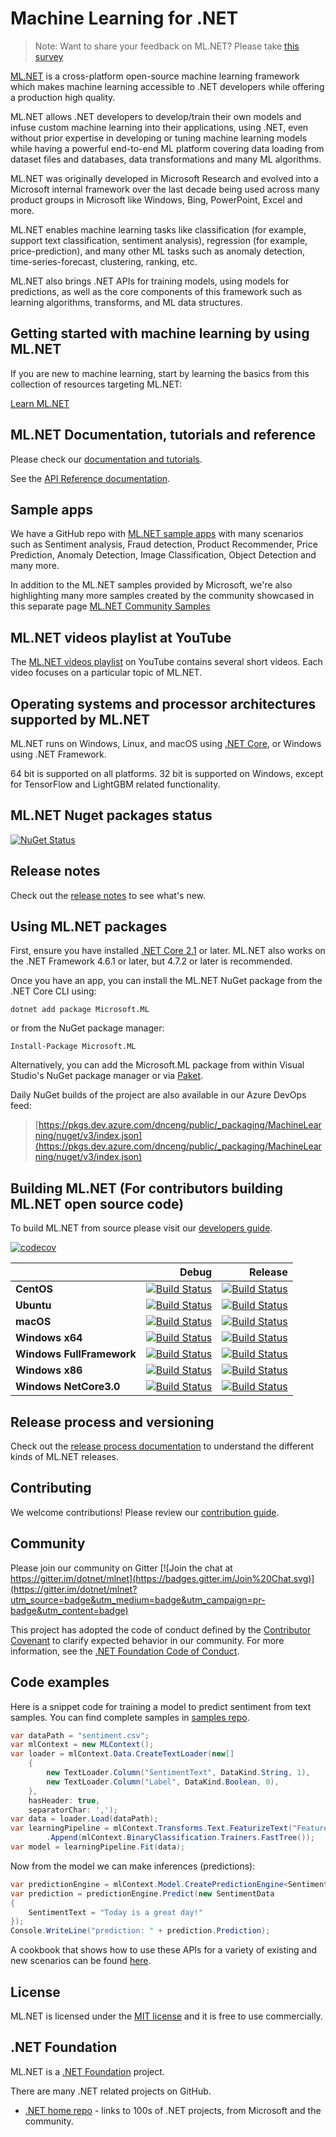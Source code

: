 

# Machine Learning for .NET

> Note: Want to share your feedback on ML.NET? Please take [this survey](https://aka.ms/feb2020-mlnet-survey)

[ML.NET](https://www.microsoft.com/net/learn/apps/machine-learning-and-ai/ml-dotnet) is a cross-platform open-source machine learning framework which makes machine learning accessible to .NET developers while offering a production high quality. 

ML.NET allows .NET developers to develop/train their own models and infuse custom machine learning into their applications, using .NET, even without prior expertise in developing or tuning machine learning models while having a powerful end-to-end ML platform covering data loading from dataset files and databases, data transformations and many ML algorithms.

ML.NET was originally developed in Microsoft Research and evolved into a Microsoft internal framework over the last decade being used across many product groups in Microsoft like Windows, Bing, PowerPoint, Excel and more.

ML.NET enables machine learning tasks like classification (for example, support text classification, sentiment analysis), regression (for example, price-prediction), and many other ML tasks such as anomaly detection, time-series-forecast, clustering, ranking, etc.

ML.NET also brings .NET APIs for training models, using models for predictions, as well as the core components of this framework such as learning algorithms, transforms, and ML data structures.

## Getting started with machine learning by using ML.NET

If you are new to machine learning, start by learning the basics from this collection of resources targeting ML.NET:

[Learn ML.NET](https://dotnet.microsoft.com/learn/ml-dotnet)

## ML.NET Documentation, tutorials and reference

Please check our [documentation and tutorials](https://docs.microsoft.com/en-us/dotnet/machine-learning/). 

See the [API Reference documentation](https://docs.microsoft.com/en-us/dotnet/api/?view=ml-dotnet).

## Sample apps

We have a GitHub repo with [ML.NET sample apps](https://github.com/dotnet/machinelearning-samples) with many scenarios such as Sentiment analysis, Fraud detection, Product Recommender, Price Prediction, Anomaly Detection, Image Classification, Object Detection and many more. 

In addition to the ML.NET samples provided by Microsoft, we're also highlighting many more samples created by the community showcased in this separate page [ML.NET Community Samples](https://github.com/dotnet/machinelearning-samples/blob/master/docs/COMMUNITY-SAMPLES.md)


## ML.NET videos playlist at YouTube

The [ML.NET videos playlist](https://aka.ms/mlnetyoutube) on YouTube contains several short videos. Each video focuses on a particular topic of ML.NET.

## Operating systems and processor architectures supported by ML.NET

ML.NET runs on Windows, Linux, and macOS using [.NET Core](https://github.com/dotnet/core), or Windows using .NET Framework. 

64 bit is supported on all platforms. 32 bit is supported on Windows, except for TensorFlow and LightGBM related functionality.

## ML.NET Nuget packages status

[![NuGet Status](https://img.shields.io/nuget/vpre/Microsoft.ML.svg?style=flat)](https://www.nuget.org/packages/Microsoft.ML/)

## Release notes

Check out the [release notes](docs/release-notes) to see what's new.

## Using ML.NET packages

First, ensure you have installed [.NET Core 2.1](https://www.microsoft.com/net/learn/get-started) or later. ML.NET also works on the .NET Framework 4.6.1 or later, but 4.7.2 or later is recommended.

Once you have an app, you can install the ML.NET NuGet package from the .NET Core CLI using:
```
dotnet add package Microsoft.ML
```

or from the NuGet package manager:
```
Install-Package Microsoft.ML
```

Alternatively, you can add the Microsoft.ML package from within Visual Studio's NuGet package manager or via [Paket](https://github.com/fsprojects/Paket).

Daily NuGet builds of the project are also available in our Azure DevOps feed:

> [https://pkgs.dev.azure.com/dnceng/public/_packaging/MachineLearning/nuget/v3/index.json](https://pkgs.dev.azure.com/dnceng/public/_packaging/MachineLearning/nuget/v3/index.json)

## Building ML.NET (For contributors building ML.NET open source code)

To build ML.NET from source please visit our [developers guide](docs/project-docs/developer-guide.md).

[![codecov](https://codecov.io/gh/dotnet/machinelearning/branch/master/graph/badge.svg?flag=production)](https://codecov.io/gh/dotnet/machinelearning)

|    | Debug | Release |
|:---|----------------:|------------------:|
|**CentOS**|[![Build Status](https://dev.azure.com/dnceng/public/_apis/build/status/dotnet/machinelearning/MachineLearning-CI?branchName=master&jobName=Centos_x64_NetCoreApp30&configuration=Centos_x64_NetCoreApp30%20Debug_Build)](https://dev.azure.com/dnceng/public/_build/latest?definitionId=104&branchName=master)|[![Build Status](https://dev.azure.com/dnceng/public/_apis/build/status/dotnet/machinelearning/MachineLearning-CI?branchName=master&jobName=Centos_x64_NetCoreApp30&configuration=Centos_x64_NetCoreApp30%20Release_Build)](https://dev.azure.com/dnceng/public/_build/latest?definitionId=104&branchName=master)|
|**Ubuntu**|[![Build Status](https://dev.azure.com/dnceng/public/_apis/build/status/dotnet/machinelearning/MachineLearning-CI?branchName=master&jobName=Ubuntu_x64_NetCoreApp21&configuration=Ubuntu_x64_NetCoreApp21%20Debug_Build)](https://dev.azure.com/dnceng/public/_build/latest?definitionId=104&branchName=master)|[![Build Status](https://dev.azure.com/dnceng/public/_apis/build/status/dotnet/machinelearning/MachineLearning-CI?branchName=master&jobName=Ubuntu_x64_NetCoreApp21&configuration=Ubuntu_x64_NetCoreApp21%20Release_Build)](https://dev.azure.com/dnceng/public/_build/latest?definitionId=104&branchName=master)|
|**macOS**|[![Build Status](https://dev.azure.com/dnceng/public/_apis/build/status/dotnet/machinelearning/MachineLearning-CI?branchName=master&jobName=MacOS_x64_NetCoreApp21&configuration=MacOS_x64_NetCoreApp21%20Debug_Build)](https://dev.azure.com/dnceng/public/_build/latest?definitionId=104&branchName=master)|[![Build Status](https://dev.azure.com/dnceng/public/_apis/build/status/dotnet/machinelearning/MachineLearning-CI?branchName=master&jobName=MacOS_x64_NetCoreApp21&configuration=MacOS_x64_NetCoreApp21%20Release_Build)](https://dev.azure.com/dnceng/public/_build/latest?definitionId=104&branchName=master)|
|**Windows x64**|[![Build Status](https://dev.azure.com/dnceng/public/_apis/build/status/dotnet/machinelearning/MachineLearning-CI?branchName=master&jobName=Windows_x64_NetCoreApp21&configuration=Windows_x64_NetCoreApp21%20Debug_Build)](https://dev.azure.com/dnceng/public/_build/latest?definitionId=104&branchName=master)|[![Build Status](https://dev.azure.com/dnceng/public/_apis/build/status/dotnet/machinelearning/MachineLearning-CI?branchName=master&jobName=Windows_x64_NetCoreApp21&configuration=Windows_x64_NetCoreApp21%20Release_Build)](https://dev.azure.com/dnceng/public/_build/latest?definitionId=104&branchName=master)|
|**Windows FullFramework**|[![Build Status](https://dev.azure.com/dnceng/public/_apis/build/status/dotnet/machinelearning/MachineLearning-CI?branchName=master&jobName=Windows_x64_NetFx461&configuration=Windows_x64_NetFx461%20Debug_Build)](https://dev.azure.com/dnceng/public/_build/latest?definitionId=104&branchName=master)|[![Build Status](https://dev.azure.com/dnceng/public/_apis/build/status/dotnet/machinelearning/MachineLearning-CI?branchName=master&jobName=Windows_x64_NetFx461&configuration=Windows_x64_NetFx461%20Release_Build)](https://dev.azure.com/dnceng/public/_build/latest?definitionId=104&branchName=master)|
|**Windows x86**|[![Build Status](https://dev.azure.com/dnceng/public/_apis/build/status/dotnet/machinelearning/MachineLearning-CI?branchName=master&jobName=Windows_x86_NetCoreApp21&configuration=Windows_x86_NetCoreApp21%20Debug_Build)](https://dev.azure.com/dnceng/public/_build/latest?definitionId=104&branchName=master)|[![Build Status](https://dev.azure.com/dnceng/public/_apis/build/status/dotnet/machinelearning/MachineLearning-CI?branchName=master&jobName=Windows_x86_NetCoreApp21&configuration=Windows_x86_NetCoreApp21%20Release_Build)](https://dev.azure.com/dnceng/public/_build/latest?definitionId=104&branchName=master)|
|**Windows NetCore3.0**|[![Build Status](https://dev.azure.com/dnceng/public/_apis/build/status/dotnet/machinelearning/MachineLearning-CI?branchName=master&jobName=Windows_x64_NetCoreApp30&configuration=Windows_x64_NetCoreApp30%20Debug_Build)](https://dev.azure.com/dnceng/public/_build/latest?definitionId=104&branchName=master)|[![Build Status](https://dev.azure.com/dnceng/public/_apis/build/status/dotnet/machinelearning/MachineLearning-CI?branchName=master&jobName=Windows_x64_NetCoreApp30&configuration=Windows_x64_NetCoreApp30%20Release_Build)](https://dev.azure.com/dnceng/public/_build/latest?definitionId=104&branchName=master)|

## Release process and versioning

Check out the [release process documentation](docs/release-notes) to understand the different kinds of ML.NET releases.

## Contributing

We welcome contributions! Please review our [contribution guide](CONTRIBUTING.md).

## Community

Please join our community on Gitter [![Join the chat at https://gitter.im/dotnet/mlnet](https://badges.gitter.im/Join%20Chat.svg)](https://gitter.im/dotnet/mlnet?utm_source=badge&utm_medium=badge&utm_campaign=pr-badge&utm_content=badge)

This project has adopted the code of conduct defined by the [Contributor Covenant](https://contributor-covenant.org/) to clarify expected behavior in our community.
For more information, see the [.NET Foundation Code of Conduct](https://dotnetfoundation.org/code-of-conduct).


## Code examples

Here is a snippet code for training a model to predict sentiment from text samples. You can find complete samples in [samples repo](https://github.com/dotnet/machinelearning-samples).

```C#
var dataPath = "sentiment.csv";
var mlContext = new MLContext();
var loader = mlContext.Data.CreateTextLoader(new[]
	{
		new TextLoader.Column("SentimentText", DataKind.String, 1),
		new TextLoader.Column("Label", DataKind.Boolean, 0),
	},
	hasHeader: true,
	separatorChar: ',');
var data = loader.Load(dataPath);
var learningPipeline = mlContext.Transforms.Text.FeaturizeText("Features", "SentimentText")
		.Append(mlContext.BinaryClassification.Trainers.FastTree());
var model = learningPipeline.Fit(data);
```

Now from the model we can make inferences (predictions):

```C#
var predictionEngine = mlContext.Model.CreatePredictionEngine<SentimentData, SentimentPrediction>(model);
var prediction = predictionEngine.Predict(new SentimentData
{
    SentimentText = "Today is a great day!"
});
Console.WriteLine("prediction: " + prediction.Prediction);
```
A cookbook that shows how to use these APIs for a variety of existing and new scenarios can be found [here](docs/code/MlNetCookBook.md).

## License

ML.NET is licensed under the [MIT license](LICENSE) and it is free to use commercially.

## .NET Foundation

ML.NET is a [.NET Foundation](https://www.dotnetfoundation.org/projects) project.

There are many .NET related projects on GitHub.

- [.NET home repo](https://github.com/Microsoft/dotnet) - links to 100s of .NET projects, from Microsoft and the community.
